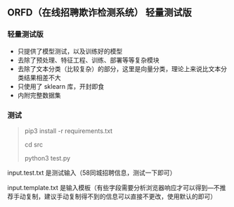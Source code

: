 ## ORFD（在线招聘欺诈检测系统） 轻量测试版

### 轻量测试版

- 只提供了模型测试，以及训练好的模型
- 去除了预处理、特征工程、训练、部署等等复杂模块
- 去除了文本分类（比较复杂）的部分，这里是向量分类，理论上来说比文本分类结果相差不大
- 只使用了 sklearn 库，开封即食
- 内附完整数据集

### 测试

> pip3 install -r requirements.txt
>
> cd src
>
> python3 test.py

input.test.txt 是测试输入（58同城招聘信息，测试一下即可）

input.template.txt 是输入模板（有些字段需要分析浏览器响应才可以得到—不推荐手动复制，建议手动复制得不到的信息可以直接不更改，使用默认的即可）

